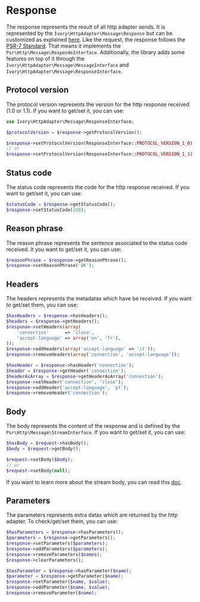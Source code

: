 # Response

The response represents the result of all http adapter sends. It is represented by the
`Ivory\HttpAdapter\Message\Response` but can be customized as explained [here](/doc/configuration.md#message-factory).
Like the request, the response follows the [PSR-7 Standard](https://github.com/php-fig/fig-standards/blob/master/proposed/http-message.md).
That means it implements the `Psr\Http\Message\RespondeInterface`. Additionally, the library adds some features on top of
it through the `Ivory\HttpAdapter\Message\MessageInterface` and `Ivory\HttpAdapter\Message\ResponseInterface`.

## Protocol version

The protocol version represents the version for the http response received (1.0 or 1.1). If you want to get/set it,
you can use:

``` php
use Ivory\HttpAdapter\Message\ResponseInterface;

$protocolVersion = $response->getProtocolVersion();

$response->setProtocolVersion(ResponseInterface::PROTOCOL_VERSION_1_0);
// or
$response->setProtocolVersion(ResponseInterface::PROTOCOL_VERSION_1_1);
```

## Status code

The status code represents the code for the http response received. If you want to get/set it, you can use:

``` php
$statusCode = $response->getStatusCode();
$response->setStatusCode(200);
```

## Reason phrase

The reason phrase represents the sentence associated to the status code received. It you want to get/set it, you can
use:

``` php
$reasonPhrase = $response->getReasonPhrase();
$response->setReasonPhrase('OK');
```

## Headers

The headers represents the metadatas which have be received. If you want to get/set them, you can use:

``` php
$hasHeaders = $response->hasHeaders();
$headers = $response->getHeaders();
$response->setHeaders(array(
    'connection'      => 'close',
    'accept-language' => array('en', 'fr'),
));
$response->addHeaders(array('accept-language' => 'it'));
$response->removeHeaders(array('connection', 'accept-language'));

$hasHeader = $response->hasHeader('connection');
$header = $response->getHeader('connection');
$headerAsArray = $response->getHeaderAsArray('connection');
$response->setHeader('connection', 'close');
$response->addHeader('accept-language', 'pt');
$response->removeHeader('connection');
```

## Body

The body represents the content of the response and is defined by the `Psr\Http\Message\StreamInterface`. If you want to
get/set it, you can use:

``` php
$hasBody = $request->hasBody();
$body = $request->getBody();

$request->setBody($body);
// or
$request->setBody(null);
```

If you want to learn more about the stream body, you can read this [doc](/doc/stream.md).

## Parameters

The parameters represents extra datas which are returned by the http adapter. To check/get/set them, you can use:

``` php
$hasParameters = $response->hasParameters();
$parameters = $response->getParameters();
$response->setParameters($parameters);
$response->addParameters($parameters);
$response->removeParameters($names);
$response->clearParameters();

$hasParameter = $response->hasParameter($name);
$parameter = $response->getParameter($name);
$response->setParameter($name, $value);
$response->addParameter($name, $value);
$response->removeParameter($name);
```
